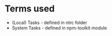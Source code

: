 # Terms used

* (Local) Tasks - defined in ntrc folder
* System Tasks - defined in npm-toolkit module
